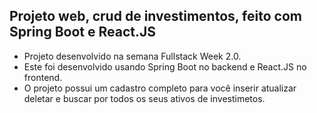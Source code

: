 ## Projeto web, crud de investimentos, feito com Spring Boot e React.JS

- Projeto desenvolvido na semana Fullstack Week 2.0.
- Este foi desenvolvido usando Spring Boot no backend e React.JS no frontend.
- O projeto possui um cadastro completo para você inserir atualizar deletar e buscar por todos os seus ativos de investimetos.
